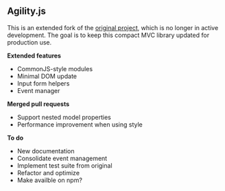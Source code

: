 ## Agility.js

This is an extended fork of the [original project](https://github.com/arturadib/agility), which is no longer in active development. The goal is to keep this compact MVC library updated for production use.

**Extended features**

- CommonJS-style modules
- Minimal DOM update
- Input form helpers
- Event manager

**Merged pull requests**

- Support nested model properties
- Performance improvement when using style

**To do**

- New documentation
- Consolidate event management
- Implement test suite from original
- Refactor and optimize
- Make availble on npm?

